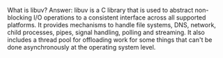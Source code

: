 What is libuv? 
Answer: libuv is a C library that is used to abstract non-blocking I/O operations to a consistent interface across all supported platforms. It provides mechanisms to handle file systems, DNS, network, child processes, pipes, signal handling, polling and streaming. It also includes a thread pool for offloading work for some things that can't be done asynchronously at the operating system level.
